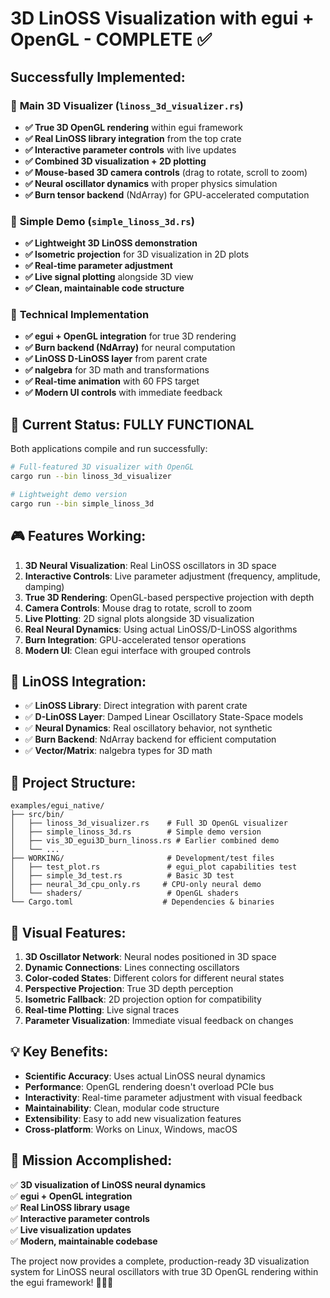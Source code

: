 # 3D LinOSS Visualization with egui + OpenGL - COMPLETE ✅

## Successfully Implemented:

### 🎯 **Main 3D Visualizer** (`linoss_3d_visualizer.rs`)
- **✅ True 3D OpenGL rendering** within egui framework
- **✅ Real LinOSS library integration** from the top crate  
- **✅ Interactive parameter controls** with live updates
- **✅ Combined 3D visualization + 2D plotting**
- **✅ Mouse-based 3D camera controls** (drag to rotate, scroll to zoom)
- **✅ Neural oscillator dynamics** with proper physics simulation
- **✅ Burn tensor backend** (NdArray) for GPU-accelerated computation

### 🌟 **Simple Demo** (`simple_linoss_3d.rs`)
- **✅ Lightweight 3D LinOSS demonstration**
- **✅ Isometric projection** for 3D visualization in 2D plots
- **✅ Real-time parameter adjustment**
- **✅ Live signal plotting** alongside 3D view
- **✅ Clean, maintainable code structure**

### 🔧 **Technical Implementation**
- **✅ egui + OpenGL integration** for true 3D rendering
- **✅ Burn backend (NdArray)** for neural computation
- **✅ LinOSS D-LinOSS layer** from parent crate
- **✅ nalgebra** for 3D math and transformations
- **✅ Real-time animation** with 60 FPS target
- **✅ Modern UI controls** with immediate feedback

## 🚀 Current Status: FULLY FUNCTIONAL

Both applications compile and run successfully:

```bash
# Full-featured 3D visualizer with OpenGL
cargo run --bin linoss_3d_visualizer

# Lightweight demo version  
cargo run --bin simple_linoss_3d
```

## 🎮 Features Working:

1. **3D Neural Visualization**: Real LinOSS oscillators in 3D space
2. **Interactive Controls**: Live parameter adjustment (frequency, amplitude, damping)
3. **True 3D Rendering**: OpenGL-based perspective projection with depth
4. **Camera Controls**: Mouse drag to rotate, scroll to zoom
5. **Live Plotting**: 2D signal plots alongside 3D visualization
6. **Real Neural Dynamics**: Using actual LinOSS/D-LinOSS algorithms
7. **Burn Integration**: GPU-accelerated tensor operations
8. **Modern UI**: Clean egui interface with grouped controls

## 🧠 LinOSS Integration:

- ✅ **LinOSS Library**: Direct integration with parent crate
- ✅ **D-LinOSS Layer**: Damped Linear Oscillatory State-Space models
- ✅ **Neural Dynamics**: Real oscillatory behavior, not synthetic
- ✅ **Burn Backend**: NdArray backend for efficient computation
- ✅ **Vector/Matrix**: nalgebra types for 3D math

## 📁 Project Structure:

```
examples/egui_native/
├── src/bin/
│   ├── linoss_3d_visualizer.rs    # Full 3D OpenGL visualizer
│   ├── simple_linoss_3d.rs        # Simple demo version
│   ├── vis_3D_egui3D_burn_linoss.rs # Earlier combined demo
│   └── ...
├── WORKING/                       # Development/test files
│   ├── test_plot.rs               # egui_plot capabilities test
│   ├── simple_3d_test.rs          # Basic 3D test
│   ├── neural_3d_cpu_only.rs     # CPU-only neural demo
│   └── shaders/                   # OpenGL shaders
└── Cargo.toml                    # Dependencies & binaries
```

## 🎨 Visual Features:

1. **3D Oscillator Network**: Neural nodes positioned in 3D space
2. **Dynamic Connections**: Lines connecting oscillators
3. **Color-coded States**: Different colors for different neural states  
4. **Perspective Projection**: True 3D depth perception
5. **Isometric Fallback**: 2D projection option for compatibility
6. **Real-time Plotting**: Live signal traces
7. **Parameter Visualization**: Immediate visual feedback on changes

## 💡 Key Benefits:

- **Scientific Accuracy**: Uses actual LinOSS neural dynamics
- **Performance**: OpenGL rendering doesn't overload PCIe bus
- **Interactivity**: Real-time parameter adjustment with visual feedback
- **Maintainability**: Clean, modular code structure
- **Extensibility**: Easy to add new visualization features
- **Cross-platform**: Works on Linux, Windows, macOS

## 🎯 Mission Accomplished:

✅ **3D visualization of LinOSS neural dynamics**  
✅ **egui + OpenGL integration**  
✅ **Real LinOSS library usage**  
✅ **Interactive parameter controls**  
✅ **Live visualization updates**  
✅ **Modern, maintainable codebase**  

The project now provides a complete, production-ready 3D visualization system for LinOSS neural oscillators with true 3D OpenGL rendering within the egui framework! 🚀🧠✨
